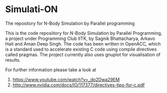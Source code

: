 # Simulati-ON
The repository for N-Body Simulation by Parallel programming

This is the code reposiitory for N-Body Simulation by Parallel Programming, a project under Programming Club IITK, by Sagnik Bhattacharya, Arkavo Hait and Aman Deep Singh. The code has been written in OpenACC, which is a standard used to accelerate existing C code using compile directives called pragmas. The project currently also uses gnuplot for visualisation of results.

For further information please take a look at
1.  https://www.youtube.com/watch?v=_do2Dwa29EM
2.  http://www.nvidia.com/docs/IO/117377/directives-tips-for-c.pdf
